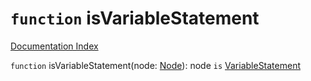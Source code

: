 # `function` isVariableStatement

[Documentation Index](../README.md)

`function` isVariableStatement(node: [Node](../interface.Node/README.md)): node `is` [VariableStatement](../interface.VariableStatement/README.md)
